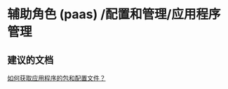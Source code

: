 <properties
    pageTitle="worker role (paas)/configuration and management/application management"
    description="辅助角色 (paas) /配置和管理/应用程序管理"
    service="microsoft.classiccompute"
    resource="domainnames"
    authors="ChiragPavecha"
    displayOrder=""
    selfHelpType="generic"
    supportTopicIds="32553310"
    resourceTags=""
    productPesIds="13185"
    cloudEnvironments="public"
/>


# 辅助角色 (paas) /配置和管理/应用程序管理

## **建议的文档**
[如何获取应用程序的包和配置文件？](https://msdn.microsoft.com/library/azure/jj154121.aspx)



<!--HONumber=Oct16_HO3-->


